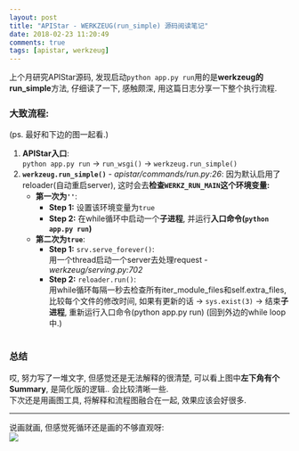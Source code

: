 ```yaml
---
layout: post
title: "APIStar - WERKZEUG(run_simple) 源码阅读笔记"
date: 2018-02-23 11:20:49
comments: true
tags: [apistar, werkzeug]
---
```


上个月研究APIStar源码, 发现启动`python app.py run`用的是**werkzeug的run_simple**方法, 仔细读了一下, 感触颇深, 用这篇日志分享一下整个执行流程.       
<!--more-->



### 大致流程:
(ps. 最好和下边的图一起看.)

1. **APIStar入口**:   
    `python app.py run` → `run_wsgi()` → `werkzeug.run_simple()`
2. **`werkzeug.run_simple()`** - *apistar/commands/run.py:26*: 因为默认启用了reloader(自动重启server), 这时会去**检查`WERKZ_RUN_MAIN`这个环境变量:**
    - **第一次为`''`**:    
        - **Step 1:** 设置该环境变量为`true`   
        - **Step 2:** 在while循环中启动一个**子进程**, 并运行**入口命令(`python app.py run`)**
    - **第二次为`true`**:
        - **Step 1:** `srv.serve_forever()`:   
        用一个thread启动一个server去处理request - *werkzeug/serving.py:702*
        - **Step 2:** `reloader.run()`:   
        用while循环每隔一秒去检查所有iter_module_files和self.extra_files, 比较每个文件的修改时间, 如果有更新的话 → `sys.exist(3)` → 结束**子进程**, 重新运行入口命令(python app.py run) (回到外边的while loop中.)
        
<img style="max-height:600px" class="lazy" data-original="/images/blog/180221_run_simple/run_simple.jpg">   


### 总结
哎, 努力写了一堆文字, 但感觉还是无法解释的很清楚, 可以看上图中**左下角有个Summary**, 是简化版的逻辑.. 会比较清晰一些.     
下次还是用画图工具, 将解释和流程图融合在一起, 效果应该会好很多.   

---  

说画就画, 但感觉死循环还是画的不够直观呀:    
<img src="/images/blog/180221_run_simple/process_flow.svg">   


